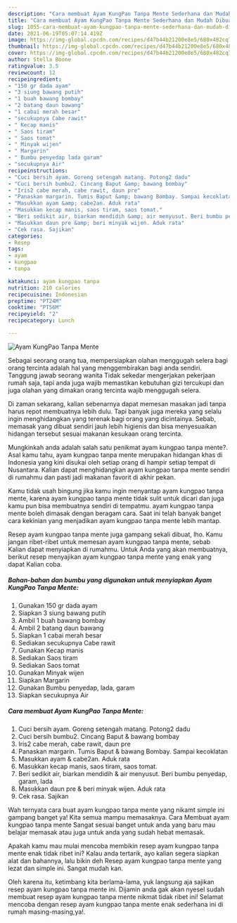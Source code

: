 ```yaml
---
description: "Cara membuat Ayam KungPao Tanpa Mente Sederhana dan Mudah Dibuat"
title: "Cara membuat Ayam KungPao Tanpa Mente Sederhana dan Mudah Dibuat"
slug: 1055-cara-membuat-ayam-kungpao-tanpa-mente-sederhana-dan-mudah-dibuat
date: 2021-06-19T05:07:14.419Z
image: https://img-global.cpcdn.com/recipes/d47b44b21200e8e5/680x482cq70/ayam-kungpao-tanpa-mente-foto-resep-utama.jpg
thumbnail: https://img-global.cpcdn.com/recipes/d47b44b21200e8e5/680x482cq70/ayam-kungpao-tanpa-mente-foto-resep-utama.jpg
cover: https://img-global.cpcdn.com/recipes/d47b44b21200e8e5/680x482cq70/ayam-kungpao-tanpa-mente-foto-resep-utama.jpg
author: Stella Boone
ratingvalue: 3.5
reviewcount: 12
recipeingredient:
- "150 gr dada ayam"
- "3 siung bawang putih"
- "1 buah bawang bombay"
- "2 batang daun bawang"
- "1 cabai merah besar"
- "secukupnya Cabe rawit"
- " Kecap manis"
- " Saos tiram"
- " Saos tomat"
- " Minyak wijen"
- " Margarin"
- " Bumbu penyedap lada garam"
- "secukupnya Air"
recipeinstructions:
- "Cuci bersih ayam. Goreng setengah matang. Potong2 dadu"
- "Cuci bersih bumbu2. Cincang Baput &amp; bawang bombay"
- "Iris2 cabe merah, cabe rawit, daun pre"
- "Panaskan margarin. Tumis Baput &amp; bawang Bombay. Sampai kecoklatan"
- "Masukkan ayam &amp; cabe2an. Aduk rata"
- "Masukkan kecap manis, saos tiram, saos tomat."
- "Beri sedikit air, biarkan mendidih &amp; air menyusut. Beri bumbu penyedap, garam, lada"
- "Masukkan daun pre &amp; beri minyak wijen. Aduk rata"
- "Cek rasa. Sajikan"
categories:
- Resep
tags:
- ayam
- kungpao
- tanpa

katakunci: ayam kungpao tanpa 
nutrition: 210 calories
recipecuisine: Indonesian
preptime: "PT24M"
cooktime: "PT56M"
recipeyield: "2"
recipecategory: Lunch

---
```



![Ayam KungPao Tanpa Mente](https://img-global.cpcdn.com/recipes/d47b44b21200e8e5/680x482cq70/ayam-kungpao-tanpa-mente-foto-resep-utama.jpg)

Sebagai seorang orang tua, mempersiapkan olahan menggugah selera bagi orang tercinta adalah hal yang menggembirakan bagi anda sendiri. Tanggung jawab seorang  wanita Tidak sekedar mengerjakan pekerjaan rumah saja, tapi anda juga wajib memastikan kebutuhan gizi tercukupi dan juga olahan yang dimakan orang tercinta wajib menggugah selera.

Di zaman  sekarang, kalian sebenarnya dapat memesan masakan jadi tanpa harus repot membuatnya lebih dulu. Tapi banyak juga mereka yang selalu ingin menghidangkan yang terenak bagi orang yang dicintainya. Sebab, memasak yang dibuat sendiri jauh lebih higienis dan bisa menyesuaikan hidangan tersebut sesuai makanan kesukaan orang tercinta. 



Mungkinkah anda adalah salah satu penikmat ayam kungpao tanpa mente?. Asal kamu tahu, ayam kungpao tanpa mente merupakan hidangan khas di Indonesia yang kini disukai oleh setiap orang di hampir setiap tempat di Nusantara. Kalian dapat menghidangkan ayam kungpao tanpa mente sendiri di rumahmu dan pasti jadi makanan favorit di akhir pekan.

Kamu tidak usah bingung jika kamu ingin menyantap ayam kungpao tanpa mente, karena ayam kungpao tanpa mente tidak sulit untuk dicari dan juga kamu pun bisa membuatnya sendiri di tempatmu. ayam kungpao tanpa mente boleh dimasak dengan beragam cara. Saat ini telah banyak banget cara kekinian yang menjadikan ayam kungpao tanpa mente lebih mantap.

Resep ayam kungpao tanpa mente juga gampang sekali dibuat, lho. Kamu jangan ribet-ribet untuk memesan ayam kungpao tanpa mente, sebab Kalian dapat menyiapkan di rumahmu. Untuk Anda yang akan membuatnya, berikut resep menyajikan ayam kungpao tanpa mente yang enak yang dapat Kalian coba.

<!--inarticleads1-->

##### Bahan-bahan dan bumbu yang digunakan untuk menyiapkan Ayam KungPao Tanpa Mente:

1. Gunakan 150 gr dada ayam
1. Siapkan 3 siung bawang putih
1. Ambil 1 buah bawang bombay
1. Ambil 2 batang daun bawang
1. Siapkan 1 cabai merah besar
1. Sediakan secukupnya Cabe rawit
1. Gunakan  Kecap manis
1. Sediakan  Saos tiram
1. Sediakan  Saos tomat
1. Gunakan  Minyak wijen
1. Siapkan  Margarin
1. Gunakan  Bumbu penyedap, lada, garam
1. Siapkan secukupnya Air




<!--inarticleads2-->

##### Cara membuat Ayam KungPao Tanpa Mente:

1. Cuci bersih ayam. Goreng setengah matang. Potong2 dadu
1. Cuci bersih bumbu2. Cincang Baput &amp; bawang bombay
1. Iris2 cabe merah, cabe rawit, daun pre
1. Panaskan margarin. Tumis Baput &amp; bawang Bombay. Sampai kecoklatan
1. Masukkan ayam &amp; cabe2an. Aduk rata
1. Masukkan kecap manis, saos tiram, saos tomat.
1. Beri sedikit air, biarkan mendidih &amp; air menyusut. Beri bumbu penyedap, garam, lada
1. Masukkan daun pre &amp; beri minyak wijen. Aduk rata
1. Cek rasa. Sajikan




Wah ternyata cara buat ayam kungpao tanpa mente yang nikamt simple ini gampang banget ya! Kita semua mampu memasaknya. Cara Membuat ayam kungpao tanpa mente Sangat sesuai banget untuk anda yang baru mau belajar memasak atau juga untuk anda yang sudah hebat memasak.

Apakah kamu mau mulai mencoba membikin resep ayam kungpao tanpa mente enak tidak ribet ini? Kalau anda tertarik, ayo kalian segera siapkan alat dan bahannya, lalu bikin deh Resep ayam kungpao tanpa mente yang lezat dan simple ini. Sangat mudah kan. 

Oleh karena itu, ketimbang kita berlama-lama, yuk langsung aja sajikan resep ayam kungpao tanpa mente ini. Dijamin anda gak akan nyesel sudah membuat resep ayam kungpao tanpa mente nikmat tidak ribet ini! Selamat mencoba dengan resep ayam kungpao tanpa mente enak sederhana ini di rumah masing-masing,ya!.

